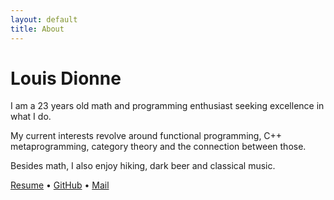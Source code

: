 ```yaml
---
layout: default
title: About
---
```


# Louis Dionne

I am a 23 years old math and programming enthusiast
seeking excellence in what I do.

My current interests revolve around functional programming, C++
metaprogramming, category theory and the connection between those.

Besides math, I also enjoy hiking, dark beer and classical music.

[Resume](/resume.pdf) &bull;
[GitHub](http://github.com/ldionne) &bull;
[Mail](mailto:ldionne.2@gmail.com)
